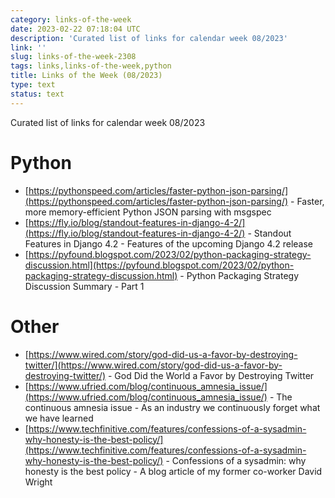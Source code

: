 ```yaml
---
category: links-of-the-week
date: 2023-02-22 07:18:04 UTC
description: 'Curated list of links for calendar week 08/2023'
link: ''
slug: links-of-the-week-2308
tags: links,links-of-the-week,python
title: Links of the Week (08/2023)
type: text
status: text
---
```


Curated list of links for calendar week 08/2023

# Python
* [https://pythonspeed.com/articles/faster-python-json-parsing/](https://pythonspeed.com/articles/faster-python-json-parsing/) - Faster, more memory-efficient Python JSON parsing with msgspec
* [https://fly.io/blog/standout-features-in-django-4-2/](https://fly.io/blog/standout-features-in-django-4-2/) - Standout Features in Django 4.2 - Features of the upcoming Django 4.2 release
* [https://pyfound.blogspot.com/2023/02/python-packaging-strategy-discussion.html](https://pyfound.blogspot.com/2023/02/python-packaging-strategy-discussion.html) - Python Packaging Strategy Discussion Summary - Part 1

# Other

* [https://www.wired.com/story/god-did-us-a-favor-by-destroying-twitter/](https://www.wired.com/story/god-did-us-a-favor-by-destroying-twitter/) - God Did the World a Favor by Destroying Twitter
* [https://www.ufried.com/blog/continuous_amnesia_issue/](https://www.ufried.com/blog/continuous_amnesia_issue/) - The continuous amnesia issue - As an industry we continuously forget what we have learned
* [https://www.techfinitive.com/features/confessions-of-a-sysadmin-why-honesty-is-the-best-policy/](https://www.techfinitive.com/features/confessions-of-a-sysadmin-why-honesty-is-the-best-policy/) - Confessions of a sysadmin: why honesty is the best policy - A blog article of my former co-worker David Wright
